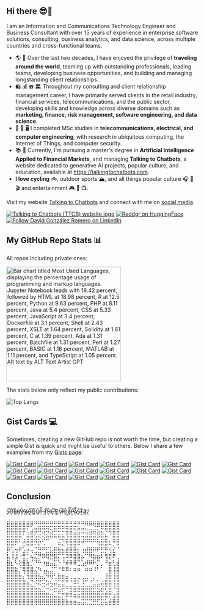 ## Hi there 😎🤖
<!--
**reddgr/reddgr** is a ✨ _special_ ✨ repository because its `README.md` (this file) appears on your GitHub profile.

Here are some ideas to get you started:

- 🔭 I’m currently working on ...
- 🌱 I’m currently learning ...
- 👯 I’m looking to collaborate on ...
- 🤔 I’m looking for help with ...
- 💬 Ask me about ...
- 📫 How to reach me: ...
- 😄 Pronouns: ...
- ⚡ Fun fact: ...
-->

I am an Information and Communications Technology Engineer and Business Consultant with over 15 years of experience in enterprise software solutions, consulting, business analytics, and data science, across multiple countries and cross-functional teams.

- 🌎 🤝 Over the last two decades, I have enjoyed the privilege of **traveling around the world**, teaming up with outstanding professionals, leading teams, developing business opportunities, and building and managing longstanding client relationships. 
- 🛍️ 💰 ☎️ 🏛️ Throughout my consulting and client relationship management career, I have primarily served clients in the retail industry, financial services, telecommunications, and the public sector, developing skills and knowledge across diverse domains such as **marketing, finance, risk management, software engineering, and data science**.
- 📡 🔌 🖥️ I completed MSc studies in **telecommunications, electrical, and computer engineering**, with research in ubiquitous computing, the Internet of Things, and computer security.
- 📚 🤖 Currently, I'm pursuing a master's degree in **Artificial Intelligence Applied to Financial Markets**, and managing **Talking to Chatbots**, a website dedicated to generative AI projects, popular culture, and education, available at https://talkingtochatbots.com.
- **I love cycling** 🚲, outdoor sports 🏔️, and all things popular culture 🎧 📖 🎬 and entertainment 🎮 🎫 📺.

Visit my website [Talking to Chatbots](https://talkingtochatbots.com/) and connect with me on [social media](https://talkingtochatbots.com/social).


[![Talking to Chatbots (TTCB) website logo](https://talkingtochatbots.com/wp-content/uploads/2024/10/TTCB-logo-talking-to-chatbots-blog-v11.png)](https://talkingtochatbots.com)
[![Reddgr on HuggingFace](https://talkingtochatbots.com/wp-content/uploads/2024/02/hf-logo-100x100.png)](https://huggingface.co/reddgr)
<br>
<a href="https://www.linkedin.com/comm/mynetwork/discovery-see-all?usecase=PEOPLE_FOLLOWS&followMember=davidgonzalezromero" target="_blank"><img src="https://img.shields.io/badge/LinkedIn-%230077B5.svg?&style=flat-square&logo=linkedin&logoColor=white" alt="Follow David González Romero on LinkedIn"></a>

## My GitHub Repo Stats 📊 

All repos including private ones:

<img src="https://talkingtochatbots.com/wp-content/uploads/2025/01/gh-readme-stats_0.png" alt="Bar chart titled Most Used Languages, displaying the percentage usage of programming and markup languages. Jupyter Notebook leads with 19.42 percent, followed by HTML at 18.98 percent, R at 12.5 percent, Python at 9.63 percent, PHP at 8.11 percent, Java at 5.4 percent, CSS at 5.33 percent, JavaScript at 3.4 percent, Dockerfile at 3.1 percent, Shell at 2.43 percent, XSLT at 1.64 percent, Solidity at 1.61 percent, C at 1.39 percent, Ada at 1.31 percent, Batchfile at 1.31 percent, Perl at 1.27 percent, BASIC at 1.16 percent, MATLAB at 1.11 percent, and TypeScript at 1.05 percent. Alt text by ALT Text Artist GPT" width="300"/>

<!--
Commenting the Vercel app embed and replacing the output with a static image not to exceed GitHub API limits:
![Top Langs](https://github-readme-stats-phi-ashy-34.vercel.app/api/top-langs/?username=reddgr&theme=tokyonight&&langs_count=20&size_weight=0.1&count_weight=0.9)
-->

The stats below only reflect my public contributions:<br>

![Top Langs](https://github-readme-stats.vercel.app/api/top-langs/?username=reddgr&theme=tokyonight&&langs_count=7&size_weight=0.1&count_weight=0.9)

## Gist Cards 💻

Sometimes, creating a new GitHub repo is not worth the time, but creating a simple Gist is quick and might be useful to others. Below I share a few examples from my [Gists page](https://gist.github.com/reddgr):

[![Gist Card](https://github-readme-stats.vercel.app/api/gist?id=8b1cada2380bcbfbf9c6d6a570906808\&show_owner=true)](https://gist.github.com/reddgr/8b1cada2380bcbfbf9c6d6a570906808)
[![Gist Card](https://github-readme-stats.vercel.app/api/gist?id=2be4d158e7568f4788138e038ca7cb51\&show_owner=true)](https://gist.github.com/reddgr/2be4d158e7568f4788138e038ca7cb51)
[![Gist Card](https://github-readme-stats.vercel.app/api/gist?id=42ae932aff507cca6cd9ccc59a77f73d\&show_owner=true)](https://gist.github.com/reddgr/42ae932aff507cca6cd9ccc59a77f73d)
[![Gist Card](https://github-readme-stats.vercel.app/api/gist?id=65b714e7b9738b20dba3ccc225c57c24\&show_owner=true)](https://gist.github.com/reddgr/65b714e7b9738b20dba3ccc225c57c24)
[![Gist Card](https://github-readme-stats.vercel.app/api/gist?id=b26dbc95d481a3db58f532b9808000fe\&show_owner=true)](https://gist.github.com/reddgr/b26dbc95d481a3db58f532b9808000fe)
[![Gist Card](https://github-readme-stats.vercel.app/api/gist?id=b6ba43972ab34256318ad6bad038f98f\&show_owner=true)](https://gist.github.com/reddgr/b6ba43972ab34256318ad6bad038f98f)
[![Gist Card](https://github-readme-stats.vercel.app/api/gist?id=6f9f785c79d14c2672e561f9064f7dfb\&show_owner=true)](https://gist.github.com/reddgr/6f9f785c79d14c2672e561f9064f7dfb)
[![Gist Card](https://github-readme-stats.vercel.app/api/gist?id=545d6a378d5fcaf9bca050014f0ce0d1\&show_owner=true)](https://gist.github.com/reddgr/545d6a378d5fcaf9bca050014f0ce0d1)
[![Gist Card](https://github-readme-stats.vercel.app/api/gist?id=20c2e3ea205d1fedfdc8be94dc5c1237\&show_owner=true)](https://gist.github.com/reddgr/20c2e3ea205d1fedfdc8be94dc5c1237)
[![Gist Card](https://github-readme-stats.vercel.app/api/gist?id=00ae2a3ab8eed7b7a330b0af2131ec70\&show_owner=true)](https://gist.github.com/reddgr/00ae2a3ab8eed7b7a330b0af2131ec70)
[![Gist Card](https://github-readme-stats.vercel.app/api/gist?id=63892a261f679dc754adca52844b5daf\&show_owner=true)](https://gist.github.com/reddgr/63892a261f679dc754adca52844b5daf)
[![Gist Card](https://github-readme-stats.vercel.app/api/gist?id=355252507defd7cca0cbf986a4c94608\&show_owner=true)](https://gist.github.com/reddgr/355252507defd7cca0cbf986a4c94608)
[![Gist Card](https://github-readme-stats.vercel.app/api/gist?id=ea334a1a3296cb9c858bb9c96c4bc7b6\&show_owner=true)](https://gist.github.com/reddgr/ea334a1a3296cb9c858bb9c96c4bc7b6)
[![Gist Card](https://github-readme-stats.vercel.app/api/gist?id=fca817e1fa208f066404ef4b7366725f\&show_owner=true)](https://gist.github.com/reddgr/fca817e1fa208f066404ef4b7366725f)
[![Gist Card](https://github-readme-stats.vercel.app/api/gist?id=87387d917738d7d6ec609fb536b88908\&show_owner=true)](https://gist.github.com/reddgr/87387d917738d7d6ec609fb536b88908)
[![Gist Card](https://github-readme-stats.vercel.app/api/gist?id=8b1cada2380bcbfbf9c6d6a570906808\&show_owner=true)](https://gist.github.com/reddgr/8b1cada2380bcbfbf9c6d6a570906808)

## Conclusion

S̴̡͠O̵͉͝R̷̻̾R̸̙̕Y̸͔̑ ̶̢̽A̷̡͘B̴͖͠O̵͇͊U̸̺͒Ț̷̿ ̶̜͘T̸̞͠H̷̙͑E̷̡͠ ̵̜̕E̷͍͛M̶̙͠O̷̼̓J̸̫͘I̷̢̿P̵̫͝A̷͍̿S̴̙̐T̵͖͊A̷͔͝.̸̞͘

⣿⣿⣿⣿⣿⣿⡿⠛⣛⣛⣛⣛⣛⣛⣛⣛⣛⣛⡛⠛⠿⠿⢿⣿⣿⣿⣿⣿⣿
⣿⣿⣿⣿⡿⢃⣴⣿⠿⣻⢽⣲⠿⠭⠭⣽⣿⣓⣛⣛⣓⣲⣶⣢⣍⠻⢿⣿⣿
⣿⣿⣿⡿⢁⣾⣿⣵⡫⣪⣷⠿⠿⢿⣷⣹⣿⣿⣿⢲⣾⣿⣾⡽⣿⣷⠈⣿⣿
⣿⣿⠟⠁⣚⣿⣿⠟⡟⠡⠀⠀⠀⠶⣌⠻⣿⣿⠿⠛⠉⠉⠉⢻⣿⣿⠧⡙⢿
⡿⢡⢲⠟⣡⡴⢤⣉⣛⠛⣋⣥⣿⣷⣦⣾⣿⣿⡆⢰⣾⣿⠿⠟⣛⡛⢪⣎⠈
⣧⢸⣸⠐⣛⡁⢦⣍⡛⠿⢿⣛⣿⡍⢩⠽⠿⣿⣿⡦⠉⠻⣷⣶⠇⢻⣟⠟⢀
⣿⣆⠣⢕⣿⣷⡈⠙⠓⠰⣶⣤⣍⠑⠘⠾⠿⠿⣉⣡⡾⠿⠗⡉⡀⠘⣶⢃⣾
⣿⣿⣷⡈⢿⣿⣿⣌⠳⢠⣄⣈⠉⠘⠿⠿⠆⠶⠶⠀⠶⠶⠸⠃⠁⠀⣿⢸⣿
⣿⣿⣿⣷⡌⢻⣿⣿⣧⣌⠻⢿⢃⣷⣶⣤⢀⣀⣀⢀⣀⠀⡀⠀⠀⢸⣿⢸⣿
⣿⣿⣿⣿⣿⣦⡙⠪⣟⠭⣳⢦⣬⣉⣛⠛⠘⠿⠇⠸⠋⠘⣁⣁⣴⣿⣿⢸⣿
⣿⣿⣿⣿⣿⣿⣿⣷⣦⣉⠒⠭⣖⣩⡟⠛⣻⣿⣿⣿⣿⣿⣟⣫⣾⢏⣿⠘⣿
⣿⣿⣿⣿⣿⣿⣿⣿⣿⣿⣿⣶⣤⣍⡛⠿⠿⣶⣶⣿⣿⣿⣿⣿⣾⣿⠟⣰⣿
⣿⣿⣿⣿⣿⣿⣿⣿⣿⣿⣿⣿⣿⣿⣿⣷⣶⣶⣤⣭⣍⣉⣛⣋⣭⣥⣾⣿⣿
